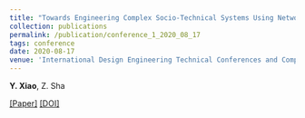 ```yaml
---
title: "Towards Engineering Complex Socio-Technical Systems Using Network Motifs: A Case Study On Bike-Sharing Systems"
collection: publications
permalink: /publication/conference_1_2020_08_17
tags: conference
date: 2020-08-17
venue: 'International Design Engineering Technical Conferences and Computers and Information in Engineering Conference'
---
```

**Y. Xiao**, Z. Sha

[[Paper]](http://xiaoyinshuang.github.io/yx/files/conference1.pdf) [[DOI]](https://doi.org/10.1115/DETC2020-22631)

